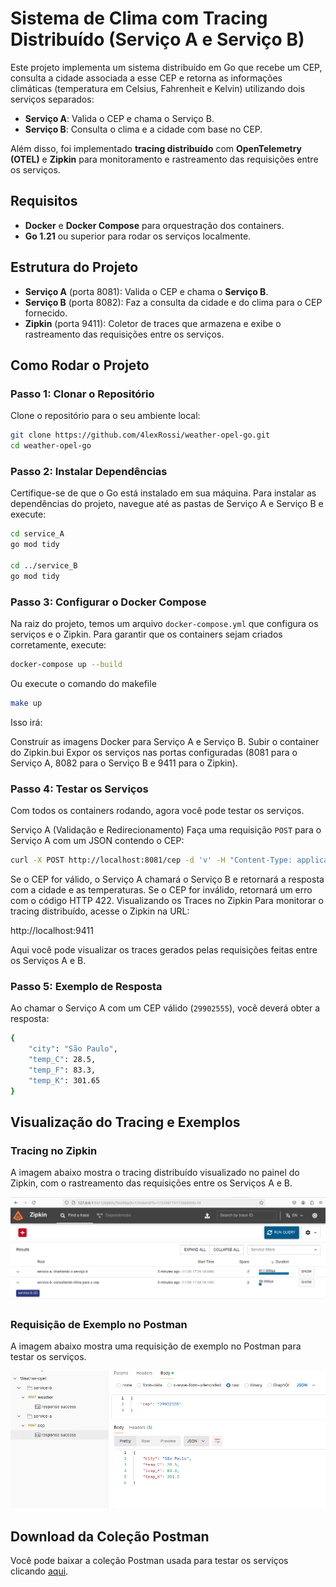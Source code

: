 # Sistema de Clima com Tracing Distribuído (Serviço A e Serviço B)

Este projeto implementa um sistema distribuído em Go que recebe um CEP, consulta a cidade associada a esse CEP e retorna as informações climáticas (temperatura em Celsius, Fahrenheit e Kelvin) utilizando dois serviços separados:

- **Serviço A**: Valida o CEP e chama o Serviço B.
- **Serviço B**: Consulta o clima e a cidade com base no CEP.

Além disso, foi implementado **tracing distribuído** com **OpenTelemetry (OTEL)** e **Zipkin** para monitoramento e rastreamento das requisições entre os serviços.

## Requisitos

- **Docker** e **Docker Compose** para orquestração dos containers.
- **Go 1.21** ou superior para rodar os serviços localmente.

## Estrutura do Projeto

- **Serviço A** (porta 8081): Valida o CEP e chama o **Serviço B**.
- **Serviço B** (porta 8082): Faz a consulta da cidade e do clima para o CEP fornecido.
- **Zipkin** (porta 9411): Coletor de traces que armazena e exibe o rastreamento das requisições entre os serviços.

## Como Rodar o Projeto

### Passo 1: Clonar o Repositório

Clone o repositório para o seu ambiente local:

```bash
git clone https://github.com/4lexRossi/weather-opel-go.git
cd weather-opel-go
```
### Passo 2: Instalar Dependências

Certifique-se de que o Go está instalado em sua máquina. Para instalar as dependências do projeto, navegue até as pastas de Serviço A e Serviço B e execute:

```bash
cd service_A
go mod tidy

cd ../service_B
go mod tidy

```

### Passo 3: Configurar o Docker Compose

Na raiz do projeto, temos um arquivo `docker-compose.yml` que configura os serviços e o Zipkin. Para garantir que os containers sejam criados corretamente, execute:
```bash
docker-compose up --build
```
Ou execute o comando do makefile
```bash
make up
```

Isso irá:

Construir as imagens Docker para Serviço A e Serviço B.
Subir o container do Zipkin.bui
Expor os serviços nas portas configuradas (8081 para o Serviço A, 8082 para o Serviço B e 9411 para o Zipkin).

### Passo 4: Testar os Serviços
Com todos os containers rodando, agora você pode testar os serviços.

Serviço A (Validação e Redirecionamento)
Faça uma requisição `POST` para o Serviço A com um JSON contendo o CEP:

```bash
curl -X POST http://localhost:8081/cep -d 'v' -H "Content-Type: application/json"
```

Se o CEP for válido, o Serviço A chamará o Serviço B e retornará a resposta com a cidade e as temperaturas.
Se o CEP for inválido, retornará um erro com o código HTTP 422.
Visualizando os Traces no Zipkin
Para monitorar o tracing distribuído, acesse o Zipkin na URL:

http://localhost:9411

Aqui você pode visualizar os traces gerados pelas requisições feitas entre os Serviços A e B.

### Passo 5: Exemplo de Resposta

Ao chamar o Serviço A com um CEP válido (`29902555`), você deverá obter a resposta:

```bash
{
    "city": "São Paulo",
    "temp_C": 28.5,
    "temp_F": 83.3,
    "temp_K": 301.65
}

```

## Visualização do Tracing e Exemplos

### Tracing no Zipkin
A imagem abaixo mostra o tracing distribuído visualizado no painel do Zipkin, com o rastreamento das requisições entre os Serviços A e B.

![Tracing no Zipkin](./docs/zipkin.png)

### Requisição de Exemplo no Postman
A imagem abaixo mostra uma requisição de exemplo no Postman para testar os serviços.

![Postman Example](./docs/postman.png)

## Download da Coleção Postman

Você pode baixar a coleção Postman usada para testar os serviços clicando [aqui](./docs/Weather-opel.postman_collection.json).